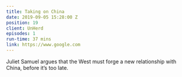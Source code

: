 ```yaml
---
title: Taking on China
date: 2019-09-05 15:28:00 Z
position: 19
client: UnHerd
episodes: 1
run-time: 37 mins
link: https://www.google.com
---
```


Juliet Samuel argues that the West must forge a new relationship with China, before it’s too late.